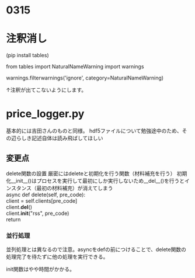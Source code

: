 # 0315

# 注釈消し

(pip install tables)

from tables import NaturalNameWarning
import warnings

warnings.filterwarnings('ignore', category=NaturalNameWarning)

↑注釈が出てこないようにします。

# price_logger.py

基本的には吉田さんのものと同様。
hdf5ファイルについて勉強途中のため、その辺らしき記述自体は読み飛ばしてほしい

## 変更点
delete関数の設置
厳密にはdeleteと初期化を行う関数（材料補充を行う）
初期化__init__()はプロセスを実行して最初にしか実行しないため__del__()を行うとインスタンス（最初の材料補充）が消えてしまう
<br>
async def delete(self, pre_code):<br>
        client = self.clients[pre_code]<br>
        client.__del__()<br>
        client.__init__("rss", pre_code)<br>
        return<br>
 
 ### 並行処理
 
 並列処理とは異なるので注意。asyncをdefの前につけることで、delete関数の処理完了を待たずに他の処理を実行できる。
 
init関数はやや時間がかかる。
